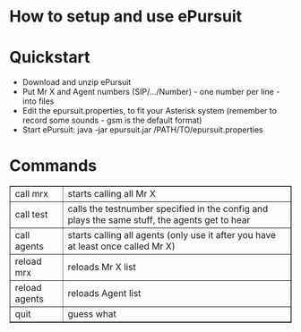 # How to setup and use ePursuit

# Quickstart #

  * Download and unzip ePursuit
  * Put Mr X and Agent numbers (SIP/.../Number) - one number per line - into files
  * Edit the epursuit.properties, to fit your Asterisk system (remember to record some sounds - gsm is the default format)
  * Start ePursuit: java -jar epursuit.jar /PATH/TO/epursuit.properties

# Commands #

<table border='1'>
<tr><td>call mrx</td><td>starts calling all Mr X</td></tr>
<tr><td>call test</td><td>calls the testnumber specified in the config and plays the same stuff, the agents get to hear</td></tr>
<tr><td>call agents</td><td>starts calling all agents (only use it after you have at least once called Mr X)</td></tr>
<tr><td>reload mrx</td><td>reloads Mr X list</td></tr>
<tr><td>reload agents</td><td>reloads Agent list</td></tr>
<tr><td>quit</td><td>guess what</td></tr>
</table>